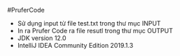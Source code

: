  #PruferCode
  * Sử dụng input từ file test.txt trong thư mục INPUT
  * In ra Prufer Code ra file resutl trong thư mục OUTPUT
  * JDK version 12.0
  * IntelliJ IDEA Community Edition 2019.1.3
